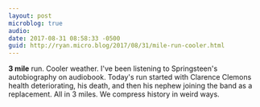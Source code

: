 ```yaml
---
layout: post
microblog: true
audio: 
date: 2017-08-31 08:58:33 -0500
guid: http://ryan.micro.blog/2017/08/31/mile-run-cooler.html
---
```

**3 mile** run. Cooler weather. I've been listening to Springsteen's autobiography on audiobook. Today's run started with Clarence Clemons health deteriorating, his death, and then his nephew joining the band as a replacement. All in 3 miles. We compress history in weird ways.
